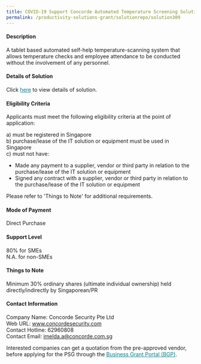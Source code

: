 ```yaml
---
title: COVID-19 Support Concorde Automated Temperature Screening Solution - Package B (2 Units)
permalink: /productivity-solutions-grant/solutionrepo/solution309
---
```


#### Description

A tablet based automated self-help temperature-scanning system that allows temperature checks and employee attendance to be conducted without the involvement of any personnel. 

#### Details of Solution

Click <a href='https://govassist.gobusiness.gov.sg/images/psg/Desensitised_Concorde_Annex_3_CR_wef_15_Sept_2020_Part_2.pdf' style='color:#037e8a'>here</a> to view details of solution.

#### Eligibility Criteria

Applicants must meet the following eligibility criteria at the point of application:

a) must be registered in Singapore <br>
b) purchase/lease of the IT solution or equipment must be used in Singapore <br>
c) must not have:
- Made any payment to a supplier, vendor or third party in relation to the purchase/lease of the IT solution or equipment
- Signed any contract with a supplier, vendor or third party in relation to the purchase/lease of the IT solution or equipment

Please refer to 'Things to Note' for additional requirements.

#### Mode of Payment
Direct Purchase

#### Support Level
80% for SMEs <br>
N.A. for non-SMEs

#### Things to Note
Minimum 30% ordinary shares (ultimate individual ownership) held directly/indirectly by Singaporean/PR

#### Contact Information
Company Name: Concorde Security Pte Ltd<br>Web URL: www.concordesecurity.com<br>Contact Hotline: 62960808<br>Contact Email: imelda.a@concorde.com.sg

Interested companies can get a quotation from the pre-approved vendor, before applying for the PSG through the <a target='_blank' style='color:#037e8a' href='https://www.businessgrants.gov.sg/'>Business Grant Portal (BGP)</a>.

